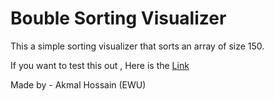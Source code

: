 # Bouble Sorting Visualizer
This a simple sorting visualizer that sorts an array of size 150.

If you want to test this out , Here is the [Link](http://www.itzakmal.github.io/sort)

Made by - Akmal Hossain (EWU)
